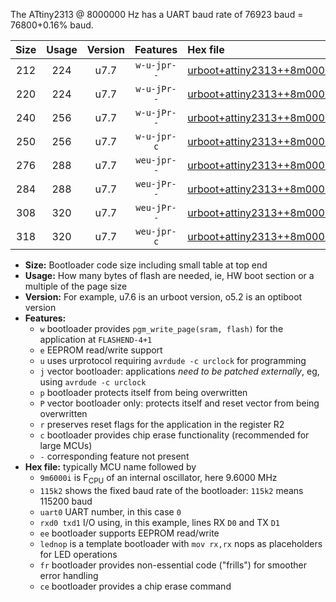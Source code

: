 The ATtiny2313 @ 8000000 Hz has a UART baud rate of 76923 baud = 76800+0.16% baud.

|Size|Usage|Version|Features|Hex file|
|:-:|:-:|:-:|:-:|:--|
|212|224|u7.7|`w-u-jpr--`|[urboot+attiny2313++8m0000i+++76k8_uart0_rxd0_txd1_lednop.hex](https://raw.githubusercontent.com/stefanrueger/urboot.hex/main/mcus/attiny2313/internal_oscillator/fint++8m0000_Hz/br+++76k8_bps/urboot+attiny2313++8m0000i+++76k8_uart0_rxd0_txd1_lednop.hex)|
|220|224|u7.7|`w-u-jPr--`|[urboot+attiny2313++8m0000i+++76k8_uart0_rxd0_txd1.hex](https://raw.githubusercontent.com/stefanrueger/urboot.hex/main/mcus/attiny2313/internal_oscillator/fint++8m0000_Hz/br+++76k8_bps/urboot+attiny2313++8m0000i+++76k8_uart0_rxd0_txd1.hex)|
|240|256|u7.7|`w-u-jPr--`|[urboot+attiny2313++8m0000i+++76k8_uart0_rxd0_txd1_lednop_fr.hex](https://raw.githubusercontent.com/stefanrueger/urboot.hex/main/mcus/attiny2313/internal_oscillator/fint++8m0000_Hz/br+++76k8_bps/urboot+attiny2313++8m0000i+++76k8_uart0_rxd0_txd1_lednop_fr.hex)|
|250|256|u7.7|`w-u-jpr-c`|[urboot+attiny2313++8m0000i+++76k8_uart0_rxd0_txd1_lednop_fr_ce.hex](https://raw.githubusercontent.com/stefanrueger/urboot.hex/main/mcus/attiny2313/internal_oscillator/fint++8m0000_Hz/br+++76k8_bps/urboot+attiny2313++8m0000i+++76k8_uart0_rxd0_txd1_lednop_fr_ce.hex)|
|276|288|u7.7|`weu-jpr--`|[urboot+attiny2313++8m0000i+++76k8_uart0_rxd0_txd1_ee_lednop.hex](https://raw.githubusercontent.com/stefanrueger/urboot.hex/main/mcus/attiny2313/internal_oscillator/fint++8m0000_Hz/br+++76k8_bps/urboot+attiny2313++8m0000i+++76k8_uart0_rxd0_txd1_ee_lednop.hex)|
|284|288|u7.7|`weu-jPr--`|[urboot+attiny2313++8m0000i+++76k8_uart0_rxd0_txd1_ee.hex](https://raw.githubusercontent.com/stefanrueger/urboot.hex/main/mcus/attiny2313/internal_oscillator/fint++8m0000_Hz/br+++76k8_bps/urboot+attiny2313++8m0000i+++76k8_uart0_rxd0_txd1_ee.hex)|
|308|320|u7.7|`weu-jPr--`|[urboot+attiny2313++8m0000i+++76k8_uart0_rxd0_txd1_ee_lednop_fr.hex](https://raw.githubusercontent.com/stefanrueger/urboot.hex/main/mcus/attiny2313/internal_oscillator/fint++8m0000_Hz/br+++76k8_bps/urboot+attiny2313++8m0000i+++76k8_uart0_rxd0_txd1_ee_lednop_fr.hex)|
|318|320|u7.7|`weu-jpr-c`|[urboot+attiny2313++8m0000i+++76k8_uart0_rxd0_txd1_ee_lednop_fr_ce.hex](https://raw.githubusercontent.com/stefanrueger/urboot.hex/main/mcus/attiny2313/internal_oscillator/fint++8m0000_Hz/br+++76k8_bps/urboot+attiny2313++8m0000i+++76k8_uart0_rxd0_txd1_ee_lednop_fr_ce.hex)|

- **Size:** Bootloader code size including small table at top end
- **Usage:** How many bytes of flash are needed, ie, HW boot section or a multiple of the page size
- **Version:** For example, u7.6 is an urboot version, o5.2 is an optiboot version
- **Features:**
  + `w` bootloader provides `pgm_write_page(sram, flash)` for the application at `FLASHEND-4+1`
  + `e` EEPROM read/write support
  + `u` uses urprotocol requiring `avrdude -c urclock` for programming
  + `j` vector bootloader: applications *need to be patched externally*, eg, using `avrdude -c urclock`
  + `p` bootloader protects itself from being overwritten
  + `P` vector bootloader only: protects itself and reset vector from being overwritten
  + `r` preserves reset flags for the application in the register R2
  + `c` bootloader provides chip erase functionality (recommended for large MCUs)
  + `-` corresponding feature not present
- **Hex file:** typically MCU name followed by
  + `9m6000i` is F<sub>CPU</sub> of an internal oscillator, here 9.6000 MHz
  + `115k2` shows the fixed baud rate of the bootloader: `115k2` means 115200 baud
  + `uart0` UART number, in this case `0`
  + `rxd0 txd1` I/O using, in this example, lines RX `D0` and TX `D1`
  + `ee` bootloader supports EEPROM read/write
  + `lednop` is a template bootloader with `mov rx,rx` nops as placeholders for LED operations
  + `fr` bootloader provides non-essential code ("frills") for smoother error handling
  + `ce` bootloader provides a chip erase command
